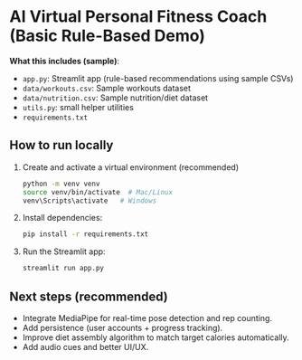 
# AI Virtual Personal Fitness Coach (Basic Rule-Based Demo)

**What this includes (sample)**:
- `app.py`: Streamlit app (rule-based recommendations using sample CSVs)
- `data/workouts.csv`: Sample workouts dataset
- `data/nutrition.csv`: Sample nutrition/diet dataset
- `utils.py`: small helper utilities
- `requirements.txt`

## How to run locally
1. Create and activate a virtual environment (recommended)
   ```bash
   python -m venv venv
   source venv/bin/activate  # Mac/Linux
   venv\Scripts\activate   # Windows
   ```
2. Install dependencies:
   ```bash
   pip install -r requirements.txt
   ```
3. Run the Streamlit app:
   ```bash
   streamlit run app.py
   ```

## Next steps (recommended)
- Integrate MediaPipe for real-time pose detection and rep counting.
- Add persistence (user accounts + progress tracking).
- Improve diet assembly algorithm to match target calories automatically.
- Add audio cues and better UI/UX.
